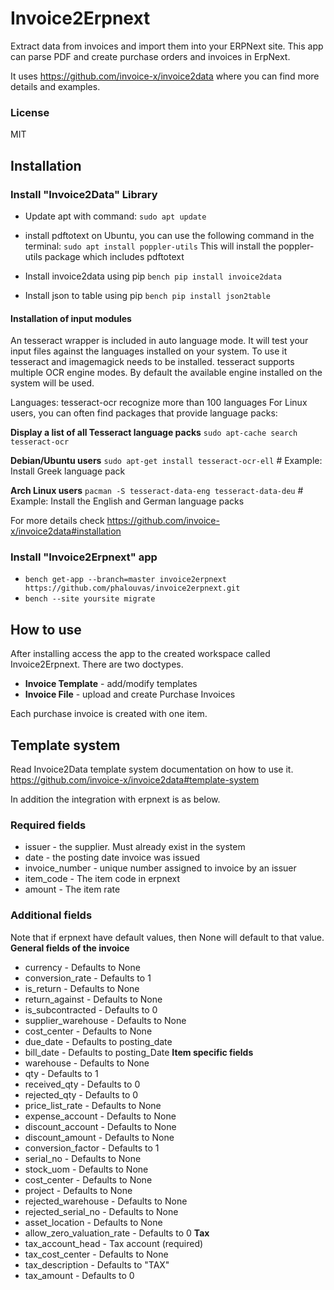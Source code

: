 # Invoice2Erpnext
Extract data from invoices and import them into your ERPNext site. This app can parse PDF and create purchase orders and invoices in ErpNext.

It uses https://github.com/invoice-x/invoice2data where you can find more details and examples.
### License
MIT
## Installation
### Install "Invoice2Data" Library
* Update apt with command: `sudo apt update`

* install pdftotext on Ubuntu, you can use the following command in the terminal:
`sudo apt install poppler-utils`
This will install the poppler-utils package which includes pdftotext

* Install invoice2data using pip
`bench pip install invoice2data`

* Install json to table using pip
`bench pip install json2table`

#### Installation of input modules
An tesseract wrapper is included in auto language mode. It will test your input files against the languages installed on your system. To use it tesseract and imagemagick needs to be installed. tesseract supports multiple OCR engine modes. By default the available engine installed on the system will be used.

Languages: tesseract-ocr recognize more than 100 languages For Linux users, you can often find packages that provide language packs:

**Display a list of all Tesseract language packs**
`sudo apt-cache search tesseract-ocr`

**Debian/Ubuntu users**
`sudo apt-get install tesseract-ocr-ell`  # Example: Install Greek language pack

**Arch Linux users**
`pacman -S tesseract-data-eng tesseract-data-deu` # Example: Install the English and German language packs

For more details check https://github.com/invoice-x/invoice2data#installation

### Install "Invoice2Erpnext" app
* `bench get-app --branch=master invoice2erpnext https://github.com/phalouvas/invoice2erpnext.git`
* `bench --site yoursite migrate`

## How to use
After installing access the app to the created workspace called Invoice2Erpnext. There are two doctypes.
* **Invoice Template** - add/modify templates
* **Invoice File** - upload and create Purchase Invoices

Each purchase invoice is created with one item.

## Template system
Read Invoice2Data template system documentation on how to use it. https://github.com/invoice-x/invoice2data#template-system 

In addition the integration with erpnext is as below.

### Required fields
* issuer - the supplier. Must already exist in the system
* date - the posting date invoice was issued
* invoice_number - unique number assigned to invoice by an issuer
* item_code - The item code in erpnext
* amount - The item rate
### Additional fields
Note that if erpnext have default values, then None will default to that value.
**General fields of the invoice**
* currency - Defaults to None
* conversion_rate - Defaults to 1
* is_return - Defaults to None
* return_against - Defaults to None
* is_subcontracted - Defaults to 0
* supplier_warehouse - Defaults to None
* cost_center - Defaults to None
* due_date - Defaults to posting_date
* bill_date - Defaults to posting_Date
**Item specific fields**
* warehouse - Defaults to None
* qty - Defaults to 1
* received_qty - Defaults to 0
* rejected_qty - Defaults to 0
* price_list_rate - Defaults to None
* expense_account - Defaults to None
* discount_account - Defaults to None
* discount_amount - Defaults to None
* conversion_factor - Defaults to 1
* serial_no - Defaults to None
* stock_uom - Defaults to None
* cost_center - Defaults to None
* project - Defaults to None
* rejected_warehouse - Defaults to None
* rejected_serial_no - Defaults to None
* asset_location - Defaults to None
* allow_zero_valuation_rate - Defaults to 0
**Tax**
* tax_account_head - Tax account (required)
* tax_cost_center - Defaults to None
* tax_description - Defaults to "TAX"
* tax_amount - Defaults to 0
